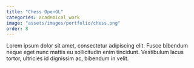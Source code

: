 ```yaml
---
title: "Chess OpenGL"
categories: academical_work
image: "assets/images/portfolio/chess.png"
order: 8
---
```


Lorem ipsum dolor sit amet, consectetur adipiscing elit. Fusce bibendum neque eget nunc mattis eu sollicitudin enim tincidunt. Vestibulum lacus tortor, ultricies id dignissim ac, bibendum in velit.